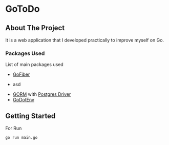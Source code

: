 # GoToDo

## About The Project

It is a web application that I developed practically to improve myself on Go.

### Packages Used

List of main packages used

* [GoFiber](https://github.com/gofiber/fiber)
- asd
* [GORM](https://github.com/go-gorm/gorm) with [Postgres Driver](https://github.com/go-gorm/postgres)
* [GoDotEnv](https://github.com/joho/godotenv)

## Getting Started
For Run
  ```sh
  go run main.go
  ```
